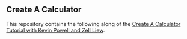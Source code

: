 ## Create A Calculator

This repository contains the following along of the [Create A Calculator Tutorial
with Kevin Powell and Zell Liew](https://inv.riverside.rocks/watch?v=f0SG2j6d-Kg).
